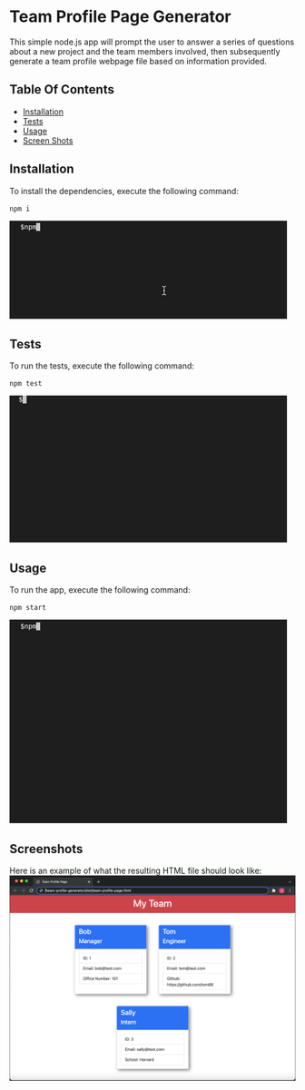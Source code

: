 # Team Profile Page Generator
This simple node.js app will prompt the user to answer a series of questions about a new project and the team members involved, then subsequently generate a team profile webpage file based on information provided.

## Table Of Contents
- [Installation](#installation)
- [Tests](#tests)
- [Usage](#usage)
- [Screen Shots](#screen-shots)


## Installation
To install the dependencies, execute the following command:
```
npm i
```
![Installation](https://github.com/j-goldrath/team-profile-generator/blob/main/assets/videos/team-profile-generator-demo-install.gif?raw=true)

## Tests
To run the tests, execute the following command:
```
npm test
```
![Tests](https://github.com/j-goldrath/team-profile-generator/blob/main/assets/videos/team-profile-generator-demo-jest.gif?raw=true)

## Usage
To run the app, execute the following command:
```
npm start
```
![Usage](https://github.com/j-goldrath/team-profile-generator/blob/main/assets/videos/team-profile-generator-demo-usage.gif?raw=true)

## Screenshots
Here is an example of what the resulting HTML file should look like:
 ![Team Profile Page](https://github.com/j-goldrath/team-profile-generator/blob/main/assets/images/team-profile-generator-demo-output.png?raw=true)
